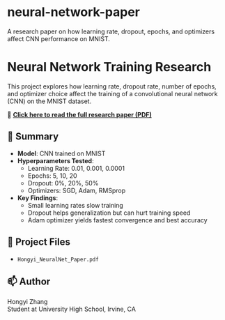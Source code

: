 # neural-network-paper
A research paper on how learning rate, dropout, epochs, and optimizers affect CNN performance on MNIST.
# Neural Network Training Research

This project explores how learning rate, dropout rate, number of epochs, and optimizer choice affect the training of a convolutional neural network (CNN) on the MNIST dataset.

📄 **[Click here to read the full research paper (PDF)](./Hongyi_NeuralNet_Paper.pdf)**

## 🧠 Summary

- **Model**: CNN trained on MNIST
- **Hyperparameters Tested**:
  - Learning Rate: 0.01, 0.001, 0.0001
  - Epochs: 5, 10, 20
  - Dropout: 0%, 20%, 50%
  - Optimizers: SGD, Adam, RMSprop
- **Key Findings**:
  - Small learning rates slow training
  - Dropout helps generalization but can hurt training speed
  - Adam optimizer yields fastest convergence and best accuracy

## 🔬 Project Files

- `Hongyi_NeuralNet_Paper.pdf`

## 📫 Author

Hongyi Zhang  
Student at University High School, Irvine, CA  
